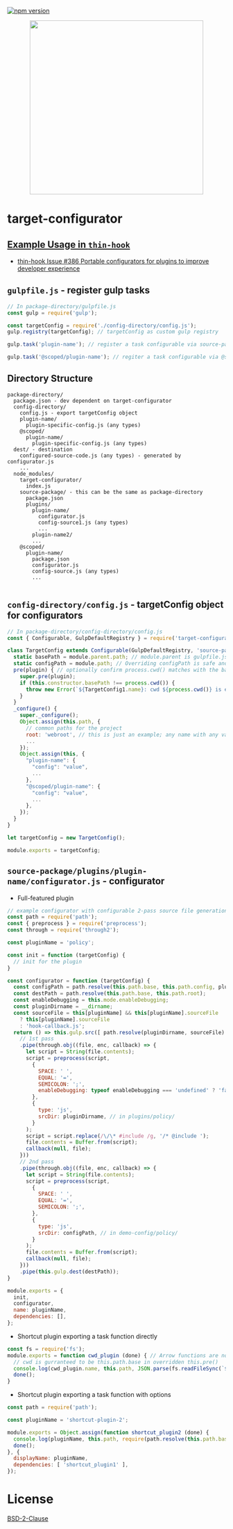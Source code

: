 [![npm version](https://badge.fury.io/js/target-configurator.svg)](https://badge.fury.io/js/target-configurator)

<p align="center">
<img src="docs/Transistor.svg?sanitize=true" width="400px">
</p>

# target-configurator

## [Example Usage in `thin-hook`](https://github.com/t2ym/thin-hook/blob/module/gulpfile.js)
- [thin-hook Issue #386 Portable configurators for plugins to improve developer experience](https://github.com/t2ym/thin-hook/issues/386)

## `gulpfile.js` - register gulp tasks
```js
// In package-directory/gulpfile.js
const gulp = require('gulp');

const targetConfig = require('./config-directory/config.js');
gulp.registry(targetConfig); // targetConfig as custom gulp registry

gulp.task('plugin-name'); // register a task configurable via source-package/plugins/plugin-name/configurator.js

gulp.task('@scoped/plugin-name'); // regiter a task configurable via @scoped/plugin-name/configurator.js

```

## Directory Structure

```
package-directory/
  package.json - dev dependent on target-configurator
  config-directory/
    config.js - export targetConfig object
    plugin-name/
      plugin-specific-config.js (any types)
    @scoped/
      plugin-name/
        plugin-specific-config.js (any types)
  dest/ - destination
    configured-source-code.js (any types) - generated by configurator.js
    ...
  node_modules/
    target-configurator/
      index.js
    source-package/ - this can be the same as package-directory
      package.json
      plugins/
        plugin-name/
          configurator.js
          config-source1.js (any types)
          ...
        plugin-name2/
        ...
    @scoped/
      plugin-name/
        package.json
        configurator.js
        config-source.js (any types)
        ...
  
```

## `config-directory/config.js` - targetConfig object for configurators
```js
// In package-directory/config-directory/config.js
const { Configurable, GulpDefaultRegistry } = require('target-configurator');

class TargetConfig extends Configurable(GulpDefaultRegistry, 'source-package') {
  static basePath = module.parent.path; // module.parent is gulpfile.js in the base directory
  static configPath = module.path; // Overriding configPath is safe and robust
  pre(plugin) { // optionally confirm process.cwd() matches with the base path
    super.pre(plugin);
    if (this.constructor.basePath !== process.cwd()) {
      throw new Error(`${TargetConfig1.name}: cwd ${process.cwd()} is expected to match with basePath ${this.constructor.basePath}`);
    }
  }
  _configure() {
    super._configure();
    Object.assign(this.path, {
      // common paths for the project
      root: 'webroot', // this is just an example; any name with any value for the project
      ...
    });
    Object.assign(this, {
      "plugin-name": {
        "config": "value",
        ...
      },
      "@scoped/plugin-name": {
        "config": "value",
        ...
      },
    });
  }
}

let targetConfig = new TargetConfig();

module.exports = targetConfig;
```

## `source-package/plugins/plugin-name/configurator.js` - configurator
- Full-featured plugin
```js
// example configurator with configurable 2-pass source file generation
const path = require('path');
const { preprocess } = require('preprocess');
const through = require('through2');

const pluginName = 'policy';

const init = function (targetConfig) {
  // init for the plugin
}

const configurator = function (targetConfig) {
  const configPath = path.resolve(this.path.base, this.path.config, pluginName);
  const destPath = path.resolve(this.path.base, this.path.root);
  const enableDebugging = this.mode.enableDebugging;
  const pluginDirname = __dirname;
  const sourceFile = this[pluginName] && this[pluginName].sourceFile
    ? this[pluginName].sourceFile
    : 'hook-callback.js';
  return () => this.gulp.src([ path.resolve(pluginDirname, sourceFile) ])
    // 1st pass
    .pipe(through.obj((file, enc, callback) => {
      let script = String(file.contents);
      script = preprocess(script,
        {
          SPACE: ' ',
          EQUAL: '=',
          SEMICOLON: ';',
          enableDebugging: typeof enableDebugging === 'undefined' ? 'false' : enableDebugging,
        },
        {
          type: 'js',
          srcDir: pluginDirname, // in plugins/policy/
        }
      );
      script = script.replace(/\/\* #include /g, '/* @include ');
      file.contents = Buffer.from(script);
      callback(null, file);
    }))
    // 2nd pass
    .pipe(through.obj((file, enc, callback) => {
      let script = String(file.contents);
      script = preprocess(script,
        {
          SPACE: ' ',
          EQUAL: '=',
          SEMICOLON: ';',
        },
        {
          type: 'js',
          srcDir: configPath, // in demo-config/policy/
        }
      );
      file.contents = Buffer.from(script);
      callback(null, file);
    }))
    .pipe(this.gulp.dest(destPath));
}

module.exports = {
  init,
  configurator,
  name: pluginName,
  dependencies: [],
};
```

- Shortcut plugin exporting a task function directly
```js
const fs = require('fs');
module.exports = function cwd_plugin (done) { // Arrow functions are not supported
  // cwd is gurranteed to be this.path.base in overridden this.pre()
  console.log(cwd_plugin.name, this.path, JSON.parse(fs.readFileSync(`${this.path.config}/${cwd_plugin.name}/cwd_plugin-config.json`))['cwd_plugin-config']);
  done();
}
```

- Shortcut plugin exporting a task function with options
```js
const path = require('path');

const pluginName = 'shortcut-plugin-2';

module.exports = Object.assign(function shortcut_plugin2 (done) {
  console.log(pluginName, this.path, require(path.resolve(this.path.base, this.path.config, pluginName, 'shortcut-plugin-2-config.js'))['shortcut-plugin-2-config']);
  done();
}, {
  displayName: pluginName,
  dependencies: [ 'shortcut_plugin1' ],
});
```

# License

[BSD-2-Clause](https://github.com/t2ym/target-configurator/blob/master/LICENSE.md)
